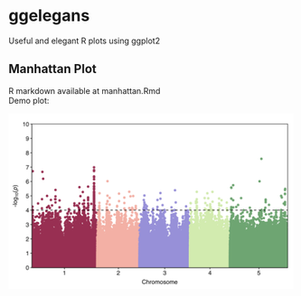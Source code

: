 # ggelegans
Useful and elegant R plots using ggplot2



## Manhattan Plot
R markdown available at manhattan.Rmd  
Demo plot:

![](images/manhattan.png)
